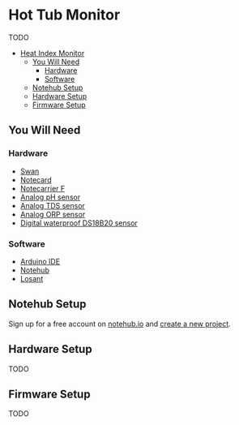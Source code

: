 # Hot Tub Monitor

TODO

- [Heat Index Monitor](#heat-index-monitor)
  - [You Will Need](#you-will-need)
    - [Hardware](#hardware)
    - [Software](#software)
  - [Notehub Setup](#notehub-setup)
  - [Hardware Setup](#hardware-setup)
  - [Firmware Setup](#firmware-setup)

## You Will Need

### Hardware

- [Swan](https://blues.io/products/swan/)
- [Notecard](https://blues.io/products/notecardw)
- [Notecarrier F](https://blues.io/products/notecarrier/notecarrier-f/)
- [Analog pH sensor](https://www.dfrobot.com/product-2069.html?tracking=60f51c53af980)
- [Analog TDS sensor](https://www.dfrobot.com/product-1662.html?tracking=60f51c53af980)
- [Analog ORP sensor](https://www.dfrobot.com/product-1071.html?tracking=60f51c53af980)
- [Digital waterproof DS18B20 sensor](https://www.dfrobot.com/product-1354.html?tracking=60f51c53af980)

### Software

- [Arduino IDE](https://www.arduino.cc/en/software)
- [Notehub](https://notehub.io/)
- [Losant](https://www.losant.com/)

## Notehub Setup

Sign up for a free account on [notehub.io](https://notehub.io) and [create a new project](https://dev.blues.io/quickstart/notecard-quickstart/notecard-and-notecarrier-pi/#set-up-notehub).

## Hardware Setup

TODO

## Firmware Setup

TODO
